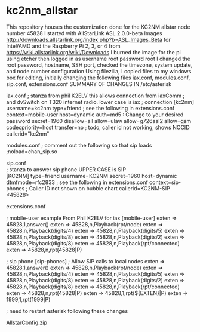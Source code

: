 # kc2nm_allstar
This repository houses the customization done for the KC2NM allstar node number 45828
I started with AllStarLink ASL 2.0.0-beta Images http://downloads.allstarlink.org/index.php?b=ASL_Images_Beta 
for Intel/AMD and the Raspberry Pi 2, 3, or 4 from https://wiki.allstarlink.org/wiki/Downloads
I burned the image for the pi using etcher then logged in as username root password root
I changed the root password, hostname, SSH port, checked the timezone, system update, and node number configuration
Using filezilla, I copied files to my windows box for editing, initially changing the following files
iax.conf, modules.conf, sip.conf, extensions.conf
SUMMARY OF CHANGES IN /etc/asterisk

iax.conf
; stanza from phil K2ELV this allows connection from iaxComm
; and dvSwitch on T320 internet radio. lower case is iax 
; connection
[kc2nm]
username=kc2nm
type=friend
; see the following in extensions.conf
context=mobile-user
host=dynamic
auth=md5
: Change to your desired password
secret=1960
disallow=all
allow=ulaw
allow=g726aal2
allow=gsm
codecpriority=host
transfer=no
; todo, caller id not working, shows NOCID
callerid="kc2nm"  

modules.conf
; comment out the following so that sip loads
;noload=chan_sip.so

sip.conf				
; stanza to answer sip phone  UPPER CASE is SIP				
[KC2NM]
type=friend
username=KC2NM
secret=1960
host=dynamic
dtmfmode=rfc2833
; see the following in extensions.conf
context=sip-phones
; Caller ID not shown on bubble chart
callerid=KC2NM-SIP <45828>

extensions.conf

; mobile-user example From Phil K2ELV for iax
[mobile-user]
exten => 45828,1,answer() 
exten => 45828,n,Playback(rpt/node)
exten => 45828,n,Playback(digits/4) 
exten => 45828,n,Playback(digits/5)
exten => 45828,n,Playback(digits/8)
exten => 45828,n,Playback(digits/2)
exten => 45828,n,Playback(digits/8)
exten => 45828,n,Playback(rpt/connected)
exten => 45828,n,rpt(45828|P)

; sip phone
[sip-phones]
; Allow SIP calls to local nodes
exten => 45828,1,answer()
exten => 45828,n,Playback(rpt/node)
exten => 45828,n,Playback(digits/4)
exten => 45828,n,Playback(digits/5)
exten => 45828,n,Playback(digits/8)
exten => 45828,n,Playback(digits/2)
exten => 45828,n,Playback(digits/8)
exten => 45828,n,Playback(rpt/connected)
exten => 45828,n,rpt(45828|P)
exten => 45828,1,rpt(${EXTEN}|P)
exten => 1999,1,rpt(1999|P)

; need to restart asterisk following these changes


[AllstarConfig.zip](https://github.com/johnmichaelmoore/kc2nm_allstar/files/7278285/AllstarConfig.zip)


